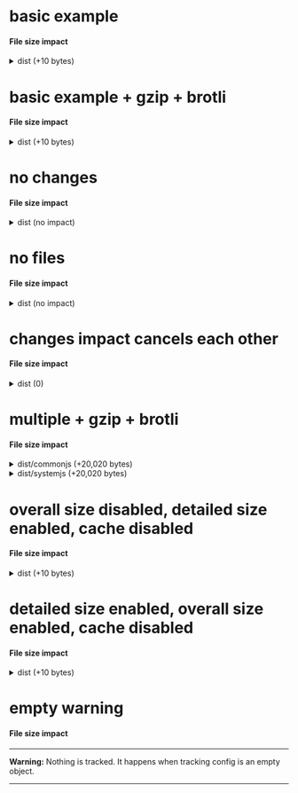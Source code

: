 # basic example

<!-- Generated by @jsenv/file-size-impact -->
<h4>File size impact</h4>

<details>
  <summary>dist (+10 bytes)</summary>

  <h6>Overall impact on <bold>dist</bold> files size</h6>
  <table>
    <thead>
      <tr>
        <th nowrap>Diff</th>
        <th nowrap>base</th>
        <th nowrap>after merge</th>
      </tr>
    </thead>
    <tbody>
      <tr>
        <td nowrap>+10</td>
        <td nowrap>100</td>
        <td nowrap>110</td>
      </tr>
    </tbody>
  </table>

  <h6>Detailed impact on <bold>dist</bold> files size</h6>
  <table>
    <thead>
      <tr>
        <th nowrap>File</th>
        <th nowrap>Diff</th>
        <th nowrap>base</th>
        <th nowrap>after merge</th>
        <th nowrap>Event</th>
      </tr>
    </thead>
    <tbody>
      <tr>
        <td nowrap rowspan="1">dist/bar.js</td>
        <td nowrap>+10</td>
        <td nowrap>100</td>
        <td nowrap>110</td>
        <td nowrap rowspan="1">changed</td>
      </tr>
    </tbody>
  </table>

  <h6>Impact on <bold>dist</bold> files cache</h6>
  <p>1 file in your users cache is now outdated because its content have changed.</p>
  <table>
    <thead>
      <tr>
        <th nowrap>Bytes outdated</th>
      </tr>
    </thead>
    <tbody>
      <tr>
        <td nowrap>100</td>
      </tr>
    </tbody>
  </table>
</details>

# basic example + gzip + brotli

<!-- Generated by @jsenv/file-size-impact -->
<h4>File size impact</h4>

<details>
  <summary>dist (+10 bytes)</summary>

  <h6>Overall impact on <bold>dist</bold> files size</h6>
  <table>
    <thead>
      <tr>
        <th nowrap>Transform</th>
        <th nowrap>Diff</th>
        <th nowrap>base</th>
        <th nowrap>after merge</th>
      </tr>
    </thead>
    <tbody>
      <tr>
        <td nowrap>none</td>
        <td nowrap>+10</td>
        <td nowrap>100</td>
        <td nowrap>110</td>
      </tr>
      <tr>
        <td nowrap>gzip</td>
        <td nowrap>+2</td>
        <td nowrap>20</td>
        <td nowrap>22</td>
      </tr>
      <tr>
        <td nowrap>brotli</td>
        <td nowrap>+1</td>
        <td nowrap>18</td>
        <td nowrap>19</td>
      </tr>
    </tbody>
  </table>

  <h6>Detailed impact on <bold>dist</bold> files size</h6>
  <table>
    <thead>
      <tr>
        <th nowrap>File</th>
        <th nowrap>Transform</th>
        <th nowrap>Diff</th>
        <th nowrap>base</th>
        <th nowrap>after merge</th>
        <th nowrap>Event</th>
      </tr>
    </thead>
    <tbody>
      <tr>
        <td nowrap rowspan="3">dist/bar.js</td>
        <td nowrap>none</td>
        <td nowrap>+10</td>
        <td nowrap>100</td>
        <td nowrap>110</td>
        <td nowrap rowspan="3">changed</td>
      </tr>
      <tr>
        <td nowrap>gzip</td>
        <td nowrap>+2</td>
        <td nowrap>20</td>
        <td nowrap>22</td>
      </tr>
      <tr>
        <td nowrap>brotli</td>
        <td nowrap>+1</td>
        <td nowrap>18</td>
        <td nowrap>19</td>
      </tr>
    </tbody>
  </table>

  <h6>Impact on <bold>dist</bold> files cache</h6>
  <p>1 file in your users cache is now outdated because its content have changed.</p>
  <table>
    <thead>
      <tr>
        <th nowrap>Transform</th>
        <th nowrap>Bytes outdated</th>
      </tr>
    </thead>
    <tbody>
      <tr>
        <td nowrap>none</td>
        <td nowrap>100</td>
      </tr>
      <tr>
        <td nowrap>gzip</td>
        <td nowrap>20</td>
      </tr>
      <tr>
        <td nowrap>brotli</td>
        <td nowrap>18</td>
      </tr>
    </tbody>
  </table>
</details>

# no changes

<!-- Generated by @jsenv/file-size-impact -->
<h4>File size impact</h4>

<details>
  <summary>dist (no impact)</summary>
  <p>No impact on <code>dist</code> files.</p>
  </details>

# no files

<!-- Generated by @jsenv/file-size-impact -->
<h4>File size impact</h4>

<details>
  <summary>dist (no impact)</summary>
  <p>No file matching <code>dist</code> (see <code>dist</code> config below).</p>

```json
{
  "*/**": false
}
```

</details>

# changes impact cancels each other

<!-- Generated by @jsenv/file-size-impact -->
<h4>File size impact</h4>

<details>
  <summary>dist (0)</summary>

  <h6>Overall impact on <bold>dist</bold> files size</h6>
  <table>
    <thead>
      <tr>
        <th nowrap>Diff</th>
        <th nowrap>base</th>
        <th nowrap>after merge</th>
      </tr>
    </thead>
    <tbody>
      <tr>
        <td nowrap>0</td>
        <td nowrap>25</td>
        <td nowrap>25</td>
      </tr>
    </tbody>
  </table>

  <h6>Detailed impact on <bold>dist</bold> files size</h6>
  <table>
    <thead>
      <tr>
        <th nowrap>File</th>
        <th nowrap>Diff</th>
        <th nowrap>base</th>
        <th nowrap>after merge</th>
        <th nowrap>Event</th>
      </tr>
    </thead>
    <tbody>
      <tr>
        <td nowrap rowspan="1">dist/file-a.js</td>
        <td nowrap>+5</td>
        <td nowrap>10</td>
        <td nowrap>15</td>
        <td nowrap rowspan="1">changed</td>
      </tr>
      <tr>
        <td nowrap rowspan="1">dist/file-b.js</td>
        <td nowrap>-5</td>
        <td nowrap>15</td>
        <td nowrap>10</td>
        <td nowrap rowspan="1">changed</td>
      </tr>
    </tbody>
  </table>

  <h6>Impact on <bold>dist</bold> files cache</h6>
  <p>2 files in you users cache are now outdated because their content have changed.</p>
  <table>
    <thead>
      <tr>
        <th nowrap>Bytes outdated</th>
      </tr>
    </thead>
    <tbody>
      <tr>
        <td nowrap>25</td>
      </tr>
    </tbody>
  </table>
</details>

# multiple + gzip + brotli

<!-- Generated by @jsenv/file-size-impact -->
<h4>File size impact</h4>

<details>
  <summary>dist/commonjs (+20,020 bytes)</summary>

  <h6>Overall impact on <bold>dist/commonjs</bold> files size</h6>
  <table>
    <thead>
      <tr>
        <th nowrap>Transform</th>
        <th nowrap>Diff</th>
        <th nowrap>base</th>
        <th nowrap>after merge</th>
      </tr>
    </thead>
    <tbody>
      <tr>
        <td nowrap>none</td>
        <td nowrap>+20,020</td>
        <td nowrap>167,100</td>
        <td nowrap>187,120</td>
      </tr>
      <tr>
        <td nowrap>gzip</td>
        <td nowrap>+202</td>
        <td nowrap>1,610</td>
        <td nowrap>1,812</td>
      </tr>
      <tr>
        <td nowrap>brotli</td>
        <td nowrap>+202</td>
        <td nowrap>1,509</td>
        <td nowrap>1,711</td>
      </tr>
    </tbody>
  </table>

  <h6>Detailed impact on <bold>dist/commonjs</bold> files size</h6>
  <table>
    <thead>
      <tr>
        <th nowrap>File</th>
        <th nowrap>Transform</th>
        <th nowrap>Diff</th>
        <th nowrap>base</th>
        <th nowrap>after merge</th>
        <th nowrap>Event</th>
      </tr>
    </thead>
    <tbody>
      <tr>
        <td nowrap rowspan="3">dist/commonjs/bar.js</td>
        <td nowrap>none</td>
        <td nowrap>-100</td>
        <td nowrap>100</td>
        <td nowrap>---</td>
        <td nowrap rowspan="3">deleted</td>
      </tr>
      <tr>
        <td nowrap>gzip</td>
        <td nowrap>-10</td>
        <td nowrap>10</td>
        <td nowrap>---</td>
      </tr>
      <tr>
        <td nowrap>brotli</td>
        <td nowrap>-9</td>
        <td nowrap>9</td>
        <td nowrap>---</td>
      </tr>
      <tr>
        <td nowrap rowspan="3">dist/commonjs/foo.js</td>
        <td nowrap>none</td>
        <td nowrap>+120</td>
        <td nowrap>---</td>
        <td nowrap>120</td>
        <td nowrap rowspan="3">created</td>
      </tr>
      <tr>
        <td nowrap>gzip</td>
        <td nowrap>+12</td>
        <td nowrap>---</td>
        <td nowrap>12</td>
      </tr>
      <tr>
        <td nowrap>brotli</td>
        <td nowrap>+11</td>
        <td nowrap>---</td>
        <td nowrap>11</td>
      </tr>
      <tr>
        <td nowrap rowspan="3">dist/commonjs/hello.js</td>
        <td nowrap>none</td>
        <td nowrap>+20,000</td>
        <td nowrap>167,000</td>
        <td nowrap>187,000</td>
        <td nowrap rowspan="3">changed</td>
      </tr>
      <tr>
        <td nowrap>gzip</td>
        <td nowrap>+200</td>
        <td nowrap>1,600</td>
        <td nowrap>1,800</td>
      </tr>
      <tr>
        <td nowrap>brotli</td>
        <td nowrap>+200</td>
        <td nowrap>1,500</td>
        <td nowrap>1,700</td>
      </tr>
    </tbody>
  </table>

  <h6>Impact on <bold>dist/commonjs</bold> files cache</h6>
  <p>1 file in your users cache is now outdated because its content have changed.</p>
  <table>
    <thead>
      <tr>
        <th nowrap>Transform</th>
        <th nowrap>Bytes outdated</th>
      </tr>
    </thead>
    <tbody>
      <tr>
        <td nowrap>none</td>
        <td nowrap>167,000</td>
      </tr>
      <tr>
        <td nowrap>gzip</td>
        <td nowrap>1,600</td>
      </tr>
      <tr>
        <td nowrap>brotli</td>
        <td nowrap>1,500</td>
      </tr>
    </tbody>
  </table>
</details>

<details>
  <summary>dist/systemjs (+20,020 bytes)</summary>

  <h6>Overall impact on <bold>dist/systemjs</bold> files size</h6>
  <table>
    <thead>
      <tr>
        <th nowrap>Transform</th>
        <th nowrap>Diff</th>
        <th nowrap>base</th>
        <th nowrap>after merge</th>
      </tr>
    </thead>
    <tbody>
      <tr>
        <td nowrap>none</td>
        <td nowrap>+20,020</td>
        <td nowrap>167,100</td>
        <td nowrap>187,120</td>
      </tr>
      <tr>
        <td nowrap>gzip</td>
        <td nowrap>+202</td>
        <td nowrap>1,610</td>
        <td nowrap>1,812</td>
      </tr>
      <tr>
        <td nowrap>brotli</td>
        <td nowrap>+202</td>
        <td nowrap>1,509</td>
        <td nowrap>1,711</td>
      </tr>
    </tbody>
  </table>

  <h6>Detailed impact on <bold>dist/systemjs</bold> files size</h6>
  <table>
    <thead>
      <tr>
        <th nowrap>File</th>
        <th nowrap>Transform</th>
        <th nowrap>Diff</th>
        <th nowrap>base</th>
        <th nowrap>after merge</th>
        <th nowrap>Event</th>
      </tr>
    </thead>
    <tbody>
      <tr>
        <td nowrap rowspan="3">dist/systemjs/bar.js</td>
        <td nowrap>none</td>
        <td nowrap>-100</td>
        <td nowrap>100</td>
        <td nowrap>---</td>
        <td nowrap rowspan="3">deleted</td>
      </tr>
      <tr>
        <td nowrap>gzip</td>
        <td nowrap>-10</td>
        <td nowrap>10</td>
        <td nowrap>---</td>
      </tr>
      <tr>
        <td nowrap>brotli</td>
        <td nowrap>-9</td>
        <td nowrap>9</td>
        <td nowrap>---</td>
      </tr>
      <tr>
        <td nowrap rowspan="3">dist/systemjs/foo.js</td>
        <td nowrap>none</td>
        <td nowrap>+120</td>
        <td nowrap>---</td>
        <td nowrap>120</td>
        <td nowrap rowspan="3">created</td>
      </tr>
      <tr>
        <td nowrap>gzip</td>
        <td nowrap>+12</td>
        <td nowrap>---</td>
        <td nowrap>12</td>
      </tr>
      <tr>
        <td nowrap>brotli</td>
        <td nowrap>+11</td>
        <td nowrap>---</td>
        <td nowrap>11</td>
      </tr>
      <tr>
        <td nowrap rowspan="3">dist/systemjs/hello.js</td>
        <td nowrap>none</td>
        <td nowrap>+20,000</td>
        <td nowrap>167,000</td>
        <td nowrap>187,000</td>
        <td nowrap rowspan="3">changed</td>
      </tr>
      <tr>
        <td nowrap>gzip</td>
        <td nowrap>+200</td>
        <td nowrap>1,600</td>
        <td nowrap>1,800</td>
      </tr>
      <tr>
        <td nowrap>brotli</td>
        <td nowrap>+200</td>
        <td nowrap>1,500</td>
        <td nowrap>1,700</td>
      </tr>
    </tbody>
  </table>

  <h6>Impact on <bold>dist/systemjs</bold> files cache</h6>
  <p>1 file in your users cache is now outdated because its content have changed.</p>
  <table>
    <thead>
      <tr>
        <th nowrap>Transform</th>
        <th nowrap>Bytes outdated</th>
      </tr>
    </thead>
    <tbody>
      <tr>
        <td nowrap>none</td>
        <td nowrap>167,000</td>
      </tr>
      <tr>
        <td nowrap>gzip</td>
        <td nowrap>1,600</td>
      </tr>
      <tr>
        <td nowrap>brotli</td>
        <td nowrap>1,500</td>
      </tr>
    </tbody>
  </table>
</details>

# overall size disabled, detailed size enabled, cache disabled

<!-- Generated by @jsenv/file-size-impact -->
<h4>File size impact</h4>

<details>
  <summary>dist (+10 bytes)</summary>

  <h6>Detailed impact on <bold>dist</bold> files size</h6>
  <table>
    <thead>
      <tr>
        <th nowrap>File</th>
        <th nowrap>Diff</th>
        <th nowrap>base</th>
        <th nowrap>after merge</th>
        <th nowrap>Event</th>
      </tr>
    </thead>
    <tbody>
      <tr>
        <td nowrap rowspan="1">dist/bar.js</td>
        <td nowrap>+10</td>
        <td nowrap>100</td>
        <td nowrap>110</td>
        <td nowrap rowspan="1">changed</td>
      </tr>
    </tbody>
  </table>
</details>

# detailed size enabled, overall size enabled, cache disabled

<!-- Generated by @jsenv/file-size-impact -->
<h4>File size impact</h4>

<details>
  <summary>dist (+10 bytes)</summary>

  <h6>Detailed impact on <bold>dist</bold> files size</h6>
  <table>
    <thead>
      <tr>
        <th nowrap>File</th>
        <th nowrap>Diff</th>
        <th nowrap>base</th>
        <th nowrap>after merge</th>
        <th nowrap>Event</th>
      </tr>
    </thead>
    <tbody>
      <tr>
        <td nowrap rowspan="1">dist/bar.js</td>
        <td nowrap>+10</td>
        <td nowrap>100</td>
        <td nowrap>110</td>
        <td nowrap rowspan="1">changed</td>
      </tr>
    </tbody>
  </table>

  <h6>Overall impact on <bold>dist</bold> files size</h6>
  <table>
    <thead>
      <tr>
        <th nowrap>Diff</th>
        <th nowrap>base</th>
        <th nowrap>after merge</th>
      </tr>
    </thead>
    <tbody>
      <tr>
        <td nowrap>+10</td>
        <td nowrap>100</td>
        <td nowrap>110</td>
      </tr>
    </tbody>
  </table>
</details>

# empty warning

<!-- Generated by @jsenv/file-size-impact -->
<h4>File size impact</h4>

---

**Warning:** Nothing is tracked. It happens when tracking config is an empty object.

---
